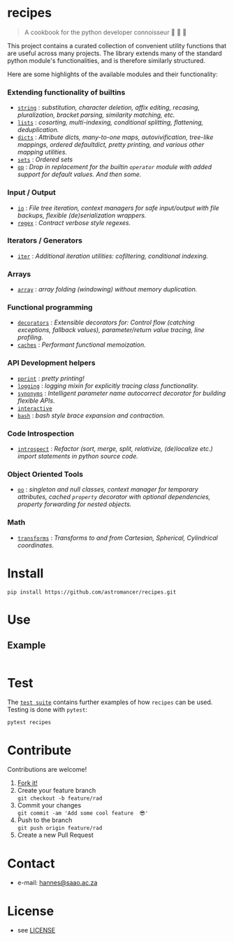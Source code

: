 # recipes

> A cookbook for the python developer connoisseur 🐍 📖 🍾

<!-- 
TODO
[![Build Status](https://travis-ci.com/astromancer/recipes.svg?branch=master)](https://travis-ci.com/astromancer/recipes)
[![Documentation Status](https://readthedocs.org/projects/recipes/badge/?version=latest)](https://recipes.readthedocs.io/en/latest/?badge=latest)
[![PyPI](https://img.shields.io/pypi/v/recipes.svg)](https://pypi.org/project/recipes)
[![GitHub](https://img.shields.io/github/license/astromancer/recipes.svg?color=blue)](https://recipes.readthedocs.io/en/latest/license.html)
 -->

This project contains a curated collection of convenient utility functions that
are useful across many projects. The library extends many of the standard python
module's functionalities, and is therefore similarly structured.

Here are some highlights of the available modules and their functionality:


### Extending functionality of builtins
* [`string`](https://github.com/astromancer/recipes/tree/main/src/recipes/string)
    : _substitution, character deletion, affix editing, recasing, pluralization,
    bracket parsing, similarity matching, etc._
* [`lists`](https://github.com/astromancer/recipes/tree/main/src/recipes/lists)
    : _cosorting, multi-indexing, conditional splitting, flattening, deduplication._
* [`dicts`](https://github.com/astromancer/recipes/tree/main/src/recipes/dicts)
    : _Attribute dicts, many-to-one maps, autovivification, tree-like mappings,
    ordered defaultdict, pretty printing, and various other mapping utilities._
* [`sets`](https://github.com/astromancer/recipes/tree/main/src/recipes/sets) 
    : _Ordered sets_
* [`op`](https://github.com/astromancer/recipes/tree/main/src/recipes/op) 
    : _Drop in replacement for the builtin `operator` module with added support
     for default values. And then some._

### Input / Output
* [`io`](https://github.com/astromancer/recipes/tree/main/src/recipes/io) 
    : _File tree iteration, context managers for safe input/output with file
     backups, flexible (de)serialization wrappers._
* [`regex`](https://github.com/astromancer/recipes/tree/main/src/recipes/regex)
    : _Contract verbose style regexes._

### Iterators / Generators
* [`iter`](https://github.com/astromancer/recipes/tree/main/src/recipes/iter)
:   _Additional iteration utilities: cofiltering, conditional indexing._

### Arrays
* [`array`](https://github.com/astromancer/recipes/tree/main/src/recipes/array)
    : _array folding (windowing) without memory duplication._

### Functional programming
<!-- * functionals
    : _Functional decorator patterns_ -->
* [`decorators`](https://github.com/astromancer/recipes/tree/main/src/recipes/decorators)
    : _Extensible decorators for: Control flow (catching exceptions, fallback
    values), parameter/return value tracing, line profiling._
* [`caches`](https://github.com/astromancer/recipes/tree/main/src/recipes/caches)
    : _Performant functional memoization._

### API Development helpers
* [`pprint`](https://github.com/astromancer/recipes/tree/main/src/recipes/pprint)
     : _pretty printing!_
* [`logging`](https://github.com/astromancer/recipes/tree/main/src/recipes/logging) 
    : _logging mixin for explicitly tracing class functionality._
* [`synonyms`](https://github.com/astromancer/recipes/tree/main/src/recipes/synonyms) 
    : _Intelligent parameter name autocorrect decorator for building flexible APIs._
* [`interactive`](https://github.com/astromancer/recipes/tree/main/src/recipes/interactive)
* [`bash`](https://github.com/astromancer/recipes/tree/main/src/recipes/bash)
    : _bash style brace expansion and contraction._

### Code Introspection
* [`introspect`](https://github.com/astromancer/recipes/tree/main/src/recipes/introspect)
    : _Refactor (sort, merge, split, relativize, (de)localize etc.) import 
      statements in python source code._
    
 
### Object Oriented Tools
* [`oo`](https://github.com/astromancer/recipes/tree/main/src/recipes/oo)
    : _singleton and null classes, context manager for temporary attributes,
    cached `property` decorator with optional dependencies, property forwarding
    for nested objects._


### Math
* [`transforms`](https://github.com/astromancer/recipes/tree/main/src/recipes/transforms) 
    : _Transforms to and from Cartesian, Spherical, Cylindrical coordinates._



# Install

```shell
pip install https://github.com/astromancer/recipes.git
```

# Use

## Example
```python

```


<!-- ![Example Image](https://github.com/astromancer/recipes/blob/master/tests/images/example_0.png "Example Image") -->


<!-- For more examples see [Documentation]() -->

<!-- # Documentation -->


# Test

The [`test suite`](./tests) contains further examples of how
`recipes` can be used.  Testing is done with `pytest`:

```shell
pytest recipes
```

# Contribute
Contributions are welcome!

1. [Fork it!](https://github.com/astromancer/recipes/fork)
2. Create your feature branch\
    ``git checkout -b feature/rad``
3. Commit your changes\
    ``git commit -am 'Add some cool feature  😎'``
4. Push to the branch\
    ``git push origin feature/rad``
5. Create a new Pull Request

# Contact

* e-mail: hannes@saao.ac.za

<!-- ### Third party dependencies
 * see [LIBRARIES](https://github.com/username/sw-name/blob/master/LIBRARIES.md) files -->

# License

* see [LICENSE](https://github.com/astromancer/recipes/blob/master/LICENSE)


<!-- # Version
This project uses a [semantic versioning](https://semver.org/) scheme. The 
latest version is
* 0.1.0 -->

